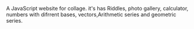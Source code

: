 A JavaScript website for collage. it's has Riddles, photo gallery, calculator, numbers with difrrent bases, vectors,Arithmetic series and geometric series.  

